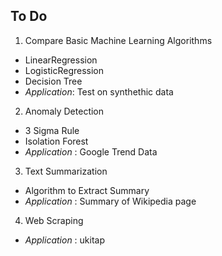 
## To Do

1. Compare Basic Machine Learning Algorithms
 - LinearRegression
 - LogisticRegression
 - Decision Tree
 - _Application_: Test on synthethic data
 
2. Anomaly Detection
 - 3 Sigma Rule
 - Isolation Forest
 - _Application_ : Google Trend Data
 
3. Text Summarization
 - Algorithm to Extract Summary
 - _Application_ : Summary of Wikipedia page
 
4. Web Scraping
 - _Application_ : ukitap
